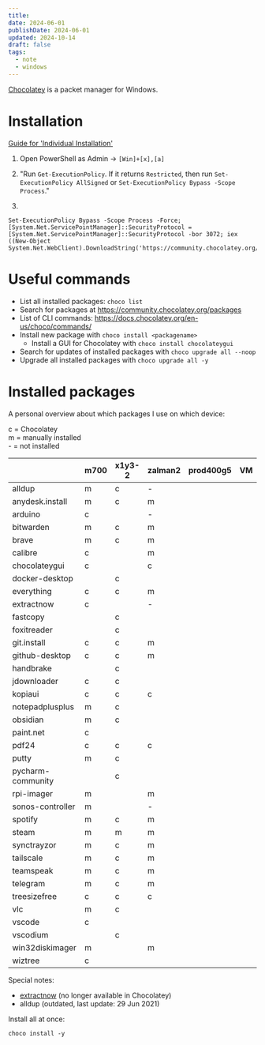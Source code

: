 ```yaml
---
title: 
date: 2024-06-01
publishDate: 2024-06-01
updated: 2024-10-14
draft: false
tags:
  - note
  - windows
---
```

 
[Chocolatey](https://chocolatey.org/) is a packet manager for Windows.

# Installation

[Guide for 'Individual Installation'](https://chocolatey.org/install#individual)

1. Open PowerShell as Admin -> `[Win]+[x],[a]`

2. "Run `Get-ExecutionPolicy`. If it returns `Restricted`, then run `Set-ExecutionPolicy AllSigned` or `Set-ExecutionPolicy Bypass -Scope Process`."

3. 

  ```shell
  Set-ExecutionPolicy Bypass -Scope Process -Force; [System.Net.ServicePointManager]::SecurityProtocol = [System.Net.ServicePointManager]::SecurityProtocol -bor 3072; iex ((New-Object System.Net.WebClient).DownloadString('https://community.chocolatey.org/install.ps1'))
  ```

# Useful commands

- List all installed packages: `choco list`
- Search for packages at https://community.chocolatey.org/packages
- List of CLI commands: https://docs.chocolatey.org/en-us/choco/commands/
- Install new package with `choco install <packagename>`
  - Install a GUI for Chocolatey with `choco install chocolateygui`
- Search for updates of installed packages with `choco upgrade all --noop`
- Upgrade all installed packages with `choco upgrade all -y`

# Installed packages

A personal overview about which packages I use on which device:

c = Chocolatey  
m = manually installed  
\- = not installed  

|                   | m700 | x1y3-2 | zalman2 | prod400g5 | VM  |
| ----------------- | ---- | ------ | ------- | --------- | --- |
| alldup            | m    | c      | -       |           |     |
| anydesk.install   | m    | c      | m       |           |     |
| arduino           | c    |        | -       |           |     |
| bitwarden         | m    | c      | m       |           |     |
| brave             | m    | c      | m       |           |     |
| calibre           | c    |        | m       |           |     |
| chocolateygui     | c    |        | c       |           |     |
| docker-desktop    |      | c      |         |           |     |
| everything        | c    | c      | m       |           |     |
| extractnow        | c    |        | -       |           |     |
| fastcopy          |      | c      |         |           |     |
| foxitreader       |      | c      |         |           |     |
| git.install       | c    | c      | m       |           |     |
| github-desktop    | c    | c      | m       |           |     |
| handbrake         |      | c      |         |           |     |
| jdownloader       | c    | c      |         |           |     |
| kopiaui           | c    | c      | c       |           |     |
| notepadplusplus   | m    | c      |         |           |     |
| obsidian          | m    | c      |         |           |     |
| paint.net         | c    |        |         |           |     |
| pdf24             | c    | c      | c       |           |     |
| putty             | m    | c      |         |           |     |
| pycharm-community |      | c      |         |           |     |
| rpi-imager        | m    |        | m       |           |     |
| sonos-controller  | m    |        | -       |           |     |
| spotify           | m    | c      | m       |           |     |
| steam             | m    | m      | m       |           |     |
| synctrayzor       | m    | c      | m       |           |     |
| tailscale         | m    | c      | m       |           |     |
| teamspeak         | m    | c      | m       |           |     |
| telegram          | m    | c      | m       |           |     |
| treesizefree      | c    | c      | c       |           |     |
| vlc               | m    | c      |         |           |     |
| vscode            | c    |        |         |           |     |
| vscodium          |      | c      |         |           |     |
| win32diskimager   | m    |        | m       |           |     |
| wiztree           | c    |        |         |           |     |


Special notes:
- [extractnow](https://extractnow.com/#/home) (no longer available in Chocolatey)
- alldup (outdated, last update: 29 Jun 2021)

Install all at once:
  ```shell
  choco install -y 
  ```



